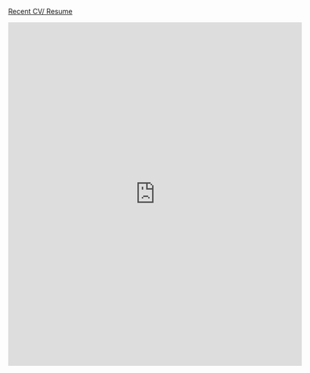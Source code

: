 [Recent CV/ Resume](https://jnmarshan.github.io/docs/jmCV_V4.pdf)

<embed src="https://jnmarshan.github.io/docs/jmCV_V4.pdf" type="application/pdf" style="width: 600px; height: 700px" />
